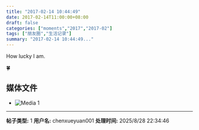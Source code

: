 ```yaml
---
title: "2017-02-14 10:44:49"
date: 2017-02-14T11:00:00+08:00
draft: false
categories: ["moments","2017","2017-02"]
tags: ["朋友圈","生活记录"]
summary: "2017-02-14 10:44:49..."
---
```


How lucky I am. 

🍀

## 媒体文件

- ![Media 1](/Moments/photos/2017-02-14/201702141044490.jpg)

---

**帖子类型:** 1
**用户名:** chenxueyuan001
**处理时间:** 2025/8/28 22:34:46